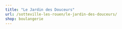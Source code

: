 ```yaml
---
title: "Le Jardin des Douceurs"
url: /sotteville-les-rouen/le-jardin-des-douceurs/
shop: boulangerie
---
```


